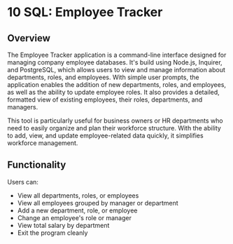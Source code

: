 # 10 SQL: Employee Tracker

## Overview

The Employee Tracker application is a command-line interface designed for managing company employee databases. It's build using Node.js, Inquirer, and PostgreSQL, which allows users to view and manage information about departments, roles, and employees. With simple user prompts, the application enables the addition of new departments, roles, and employees, as well as the ability to update employee roles. It also provides a detailed, formatted view of existing employees, their roles, departments, and managers.

This tool is particularly useful for business owners or HR departments who need to easily organize and plan their workforce structure. With the ability to add, view, and update employee-related data quickly, it simplifies workforce management.

## Functionality

Users can:

* View all departments, roles, or employees
* View all employees grouped by manager or department
* Add a new department, role, or employee
* Change an employee's role or manager
* View total salary by department
* Exit the program cleanly
